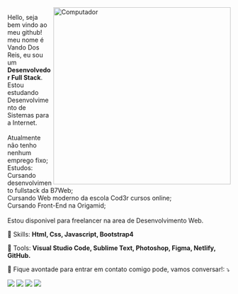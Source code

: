 <img src="https://img.freepik.com/vetores-gratis/programador-portatil-com-ilustracao-de-cafe-livros-e-oculos_138676-139.jpg?size=626&ext=jpg" min-width="400px" max-width="400px" width="400px" align="right" alt="Computador">

<!--
https://raw.githubusercontent.com/MicaelliMedeiros/micaellimedeiros/master/image/computer-illustration.png
-->
<p align="left">
  Hello, seja bem vindo ao meu github! meu nome é Vando Dos Reis, eu sou um <strong>Desenvolvedor Full Stack</strong>.<br>
  Estou estudando Desenvolvimento de Sistemas para a Internet.<br><br>
  Atualmente não tenho nenhum emprego fixo;<br>
  Estudos:<br>
  Cursando desenvolvimento fullstack da B7Web;<br>
  Cursando Web moderno da escola Cod3r cursos online;<br>
  Cursando Front-End na Origamid;<br>
  <br>
  Estou disponivel para freelancer na area de Desenvolvimento Web.
  
</p>

<p align="left">
  🦄 Skills: <strong>Html, Css, Javascript, Bootstrap4</strong>
</p>

<p align="left">
  💼 Tools: <strong>Visual Studio Code, Sublime Text, Photoshop, Figma, Netlify, GitHub.</strong>
</p>

<p align="left">
  💌 Fique avontade para entrar em contato comigo pode, vamos conversar!: ⤵️
</p>

<p align="left">
  <a href="https://mail.google.com/mail/u/0/#inbox" alt="Gmail">
  <img src="https://img.shields.io/badge/-Gmail-FF0000?style=flat-square&labelColor=FF0000&logo=gmail&logoColor=white&link=LINK-DO-SEU-EMAIL" /></a>

  <a href="https://www.linkedin.com/in/vando-dos-reis-261b23196/" alt="Linkedin">
  <img src="https://img.shields.io/badge/-Linkedin-0e76a8?style=flat-square&logo=Linkedin&logoColor=white&link=LINK-DO-SEU-LINKEDIN" /></a>

  <a href="https://api.whatsapp.com/send/?phone=5511958600976&text&app_absent=0" alt="WhatsApp">
  <img src="https://img.shields.io/badge/-WhatsApp-25d366?style=flat-square&labelColor=25d366&logo=whatsapp&logoColor=white&link=API-DO-SEU-WHATSAPP"/></a>


  <a href="https://www.instagram.com/nerd_baixo.nivel/" alt="Instagram">
  <img src="https://img.shields.io/badge/-Instagram-DF0174?style=flat-square&labelColor=DF0174&logo=instagram&logoColor=white&link=LINK-DO-SEU-INSTAGRAM"/></a>
</p>  

<!--
**VDR-Crowley/VDR-Crowley** is a ✨ _special_ ✨ repository because its `README.md` (this file) appears on your GitHub profile.

Here are some ideas to get you started:
👋
- 🔭 I’m currently working on ...
- 🌱 I’m currently learning ...
- 👯 I’m looking to collaborate on ...
- 🤔 I’m looking for help with ...
- 💬 Ask me about ...
- 📫 How to reach me: ...
- 😄 Pronouns: ...
- ⚡ Fun fact: ...
-->
